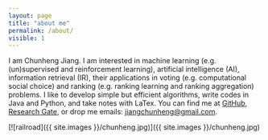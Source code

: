 ```yaml
---
layout: page
title: "about me"
permalink: /about/
visible: 1
---
```


I am Chunheng Jiang. I am interested in machine learning (e.g. (un)supervised and
reinforcement learning), artificial intelligence (AI), information retrieval (IR),
their applications in voting (e.g. computational social choice) and ranking (e.g.
ranking learning and ranking aggregation) problems. I like to develop simple but
efficient algorithms, write codes in Java and Python, and take notes with LaTex.
You can find me at [GitHub](https://github.com/horsehour/),
[Research Gate](https://www.researchgate.net/profile/Chunheng_Jiang), or drop
me emails: jiangchunheng@gmail.com.

[![railroad]({{ site.images }}/chunheng.jpg)]({{ site.images }}/chunheng.jpg)
